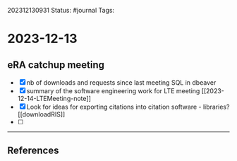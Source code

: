 202312130931
Status: #journal
Tags: 

# 2023-12-13

## eRA catchup meeting 
- [x] nb of downloads and requests since last meeting SQL in dbeaver 
- [x] summary of the software engineering work for LTE meeting [[2023-12-14-LTEMeeting-note]]
- [x] Look for ideas for exporting citations into citation software - libraries? [[downloadRIS]]
- [ ] 

---
## References
